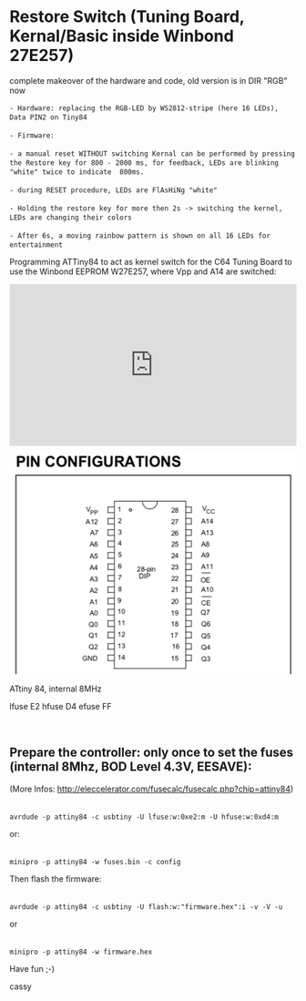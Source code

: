 # Restore Switch (Tuning Board, Kernal/Basic inside Winbond 27E257)

complete makeover of the hardware and code, old version is in DIR "RGB" now

    - Hardware: replacing the RGB-LED by WS2812-stripe (here 16 LEDs), Data PIN2 on Tiny84

    - Firmware: 

    - a manual reset WITHOUT switching Kernal can be performed by pressing the Restore key for 800 - 2000 ms, for feedback, LEDs are blinking "white" twice to indicate  800ms. 

    - during RESET procedure, LEDs are FlAsHiNg "white"

    - Holding the restore key for more then 2s -> switching the kernel, LEDs are changing their colors

    - After 6s, a moving rainbow pattern is shown on all 16 LEDs for entertainment


Programming ATTiny84 to act as kernel switch for the C64 Tuning Board to use the Winbond EEPROM W27E257, where Vpp and A14 are switched:

<div style="padding:56.25% 0 0 0;position:relative;">
<iframe src="https://player.vimeo.com/video/577234874?badge=0&amp;autopause=0&amp;player_id=0&amp;app_id=58479" frameborder="0" allow="autoplay; fullscreen; picture-in-picture" allowfullscreen style="position:absolute;top:0;left:0;width:100%;height:100%;" title="ExpPortCover.mov">
</iframe>
</div>
<script src="https://player.vimeo.com/api/player.js"></script>



<p align="center">
  <img src="W27E257.png">
</p>


 ATtiny 84, internal 8MHz
 
 lfuse E2
 hfuse D4
 efuse FF




<p align="center">
  <img src="">
</p>


Prepare the controller: only once to set the fuses (internal 8Mhz, BOD Level 4.3V, EESAVE):
---------------------------------------------
(More Infos: http://eleccelerator.com/fusecalc/fusecalc.php?chip=attiny84)

<code>
avrdude -p attiny84 -c usbtiny -U lfuse:w:0xe2:m -U hfuse:w:0xd4:m
</code>

or:

<code>
minipro -p attiny84 -w fuses.bin -c config
</code>

Then flash the firmware:

<code>
avrdude -p attiny84 -c usbtiny -U flash:w:"firmware.hex":i -v -V -u
</code>

or

<code>
minipro -p attiny84 -w firmware.hex
</code> 


Have fun ;-)

cassy

